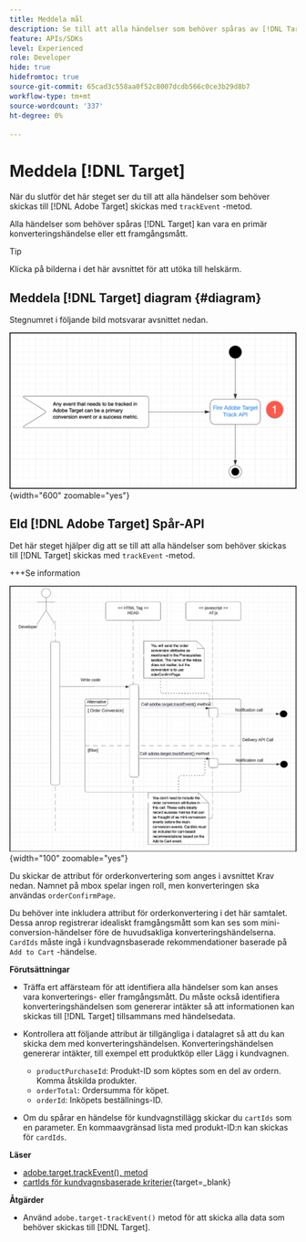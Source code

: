 ```yaml
---
title: Meddela mål
description: Se till att alla händelser som behöver spåras av [!DNL Target] skickas med metoden trackEvent.
feature: APIs/SDKs
level: Experienced
role: Developer
hide: true
hidefromtoc: true
source-git-commit: 65cad3c558aa0f52c8007dcdb566c0ce3b29d8b7
workflow-type: tm+mt
source-wordcount: '337'
ht-degree: 0%

---
```


# Meddela [!DNL Target]

När du slutför det här steget ser du till att alla händelser som behöver skickas till [!DNL Adobe Target] skickas med `trackEvent` -metod.

Alla händelser som behöver spåras [!DNL Target] kan vara en primär konverteringshändelse eller ett framgångsmått.

>[!TIP]
>
>Klicka på bilderna i det här avsnittet för att utöka till helskärm.

## Meddela [!DNL Target] diagram {#diagram}

Stegnumret i följande bild motsvarar avsnittet nedan.

![Meddela måldiagram](/help/dev/patterns/assets/diagram-notify-target.png){width="600" zoomable="yes"}

## Eld [!DNL Adobe Target] Spår-API

Det här steget hjälper dig att se till att alla händelser som behöver skickas till [!DNL Target] skickas med `trackEvent` -metod.

+++Se information

![Fire Adobe Target Track API-diagram](/help/dev/patterns/assets/fire-adobe-target-track-api-diagram.png){width="100" zoomable="yes"}

Du skickar de attribut för orderkonvertering som anges i avsnittet Krav nedan. Namnet på mbox spelar ingen roll, men konverteringen ska användas `orderConfirmPage`.

Du behöver inte inkludera attribut för orderkonvertering i det här samtalet. Dessa anrop registrerar idealiskt framgångsmått som kan ses som mini-conversion-händelser före de huvudsakliga konverteringshändelserna. `CardIds` måste ingå i kundvagnsbaserade rekommendationer baserade på `Add to Cart` -händelse.

**Förutsättningar**

* Träffa ert affärsteam för att identifiera alla händelser som kan anses vara konverterings- eller framgångsmått. Du måste också identifiera konverteringshändelsen som genererar intäkter så att informationen kan skickas till [!DNL Target] tillsammans med händelsedata.
* Kontrollera att följande attribut är tillgängliga i datalagret så att du kan skicka dem med konverteringshändelsen. Konverteringshändelsen genererar intäkter, till exempel ett produktköp eller Lägg i kundvagnen.

   * `productPurchaseId`: Produkt-ID som köptes som en del av ordern. Komma åtskilda produkter.
   * `orderTotal`: Ordersumma för köpet.
   * `orderId`: Inköpets beställnings-ID.

* Om du spårar en händelse för kundvagnstillägg skickar du `cartIds` som en parameter. En kommaavgränsad lista med produkt-ID:n kan skickas för `cardIds`.

**Läser**

* [adobe.target.trackEvent(), metod](/help/dev/implement/client-side/atjs/atjs-functions/adobe-target-trackevent.md)
* [cartIds för kundvagnsbaserade kriterier](https://experienceleague.adobe.com/docs/target/using/recommendations/criteria/base-the-recommendation-on-a-recommendation-key.html?lang=en#cart-based){target=_blank}

**Åtgärder**

* Använd `adobe.target-trackEvent()` metod för att skicka alla data som behöver skickas till [!DNL Target].







